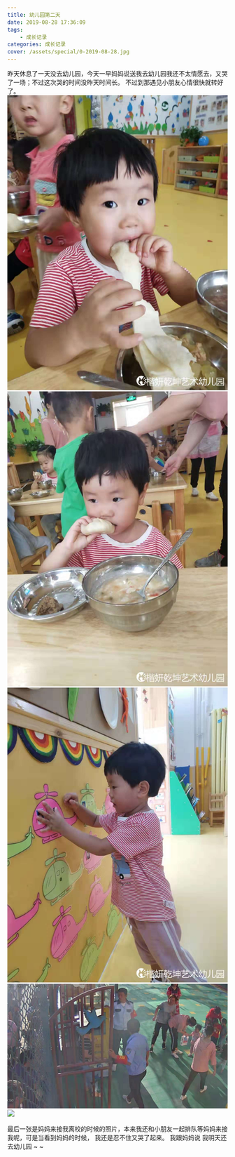 ```yaml
---
title: 幼儿园第二天
date: 2019-08-28 17:36:09
tags: 
    - 成长记录
categories: 成长记录
cover: /assets/special/0-2019-08-28.jpg
---
```

昨天休息了一天没去幼儿园，今天一早妈妈说送我去幼儿园我还不太情愿去，又哭了一场；不过这次哭的时间没昨天时间长。
不过到那遇见小朋友心情很快就转好了。
![](/assets/special/0-2019-08-28.jpg)
![](/assets/special/1-2019-08-28.jpg)
![](/assets/special/2-2019-08-28.jpg)
![](/assets/special/3-2019-08-28.jpg)
![](/assets/special/4-2019-08-28.jpg)

最后一张是妈妈来接我离校的时候的照片，本来我还和小朋友一起排队等妈妈来接我呢，可是当看到妈妈的时候，
我还是忍不住又哭了起来。
我跟妈妈说 我明天还去幼儿园 ~ ~